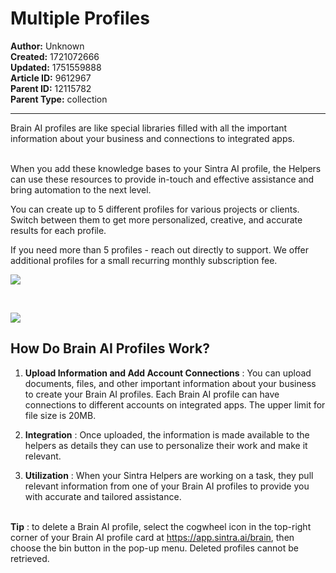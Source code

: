 # Multiple Profiles

**Author:** Unknown  
**Created:** 1721072666  
**Updated:** 1751559888  
**Article ID:** 9612967  
**Parent ID:** 12115782  
**Parent Type:** collection  

---

Brain AI profiles are like special libraries filled with all the important information about your business and connections to integrated apps.  
​

When you add these knowledge bases to your Sintra AI profile, the Helpers can use these resources to provide in-touch and effective assistance and bring automation to the next level.

You can create up to 5 different profiles for various projects or clients. Switch between them to get more personalized, creative, and accurate results for each profile.

If you need more than 5 profiles - reach out directly to support. We offer additional profiles for a small recurring monthly subscription fee.

![](https://downloads.intercomcdn.com/i/o/s36tbegb/1211564203/a631f493fabb5764e0460d260920/image.png?expires=1754573400&signature=7aa2027769834da366f66b4a810a4e16a8250e91e3df1edf0aaac2b50a634f86&req=dSImF8x4mYNfWvMW1HO4zcmZJtfH0TWgNJ6aECsn%2FTuFpE5UDRjLAYV516iI%0AuYRe%0A)

  
​

![](https://downloads.intercomcdn.com/i/o/s36tbegb/1211873532/7b3487cdc3abc55ab11a7c352917/image.png?expires=1754573400&signature=3012795ee543d062342e37fc2fbe0520bf4fb0ec55422232d0f006df9ac79c7f&req=dSImF8F5noRcW%2FMW1HO4zeidyO%2FOomk0gCOWHB5H7LLMr43MIjP9QkpU%2B3E9%0AmPLH%0A)

## **How Do Brain AI Profiles Work?**

  1. **Upload Information and Add Account Connections** : You can upload documents, files, and other important information about your business to create your Brain AI profiles. Each Brain AI profile can have connections to different accounts on integrated apps. The upper limit for file size is 20MB.

  2. **Integration** : Once uploaded, the information is made available to the helpers as details they can use to personalize their work and make it relevant.

  3. **Utilization** : When your Sintra Helpers are working on a task, they pull relevant information from one of your Brain AI profiles to provide you with accurate and tailored assistance.  
​




**Tip** : to delete a Brain AI profile, select the cogwheel icon in the top-right corner of your Brain AI profile card at <https://app.sintra.ai/brain>, then choose the bin button in the pop-up menu. Deleted profiles cannot be retrieved.

